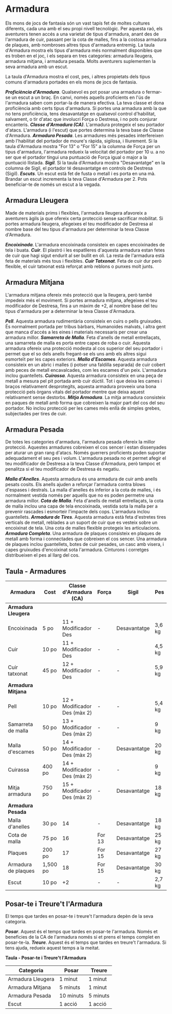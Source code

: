 # Armadura

Els mons de jocs de fantasia són un vast tapís fet de moltes cultures diferents, cada una amb el seu propi nivell tecnològic. Per aquesta raó, els aventurers tenen accés a una varietat de tipus d'armadura, anant des de l'armadura de cuir, passant per la cota de malles, fins a la costosa armadura de plaques, amb nombroses altres tipus d'armadura entremig. La taula d'Armadura mostra els tipus d'armadura més normalment disponibles que es troben en el joc, i els separa en tres categories: armadura lleugera, armadura mitjana, i armadura pesada. Molts aventurers suplementen la seva armadura amb un escut.

La taula d'Armadura mostra el cost, pes, i altres propietats dels tipus comuns d'armadura portades en els mons de jocs de fantasia.

***Proficiència d'Armadura***. Qualsevol es pot posar una armadura o fermar-se un escut a un braç. En canvi, només aquells proficients en l'ús de l'armadura saben com portar-la de manera efectiva. La teva classe et dona proficiència amb certs tipus d'armadura. Si portes una armadura amb la que no tens proficiència, tens desavantatge en qualsevol control d'habilitat, salvament, o tir d'atac que involucri Força o Destresa, i no pots conjurar encanteris.
***Classe d'Armadura (CA)***. L'armadura protegeix el seu portador d'atacs. L'armadura (i l'escut) que portes determina la teva base de Classe d'Armadura.
***Armadura Pesada***. Les armadures més pesades interfereixen amb l'habilitat del portador de moure's ràpida, sigilosa, i lliurement. Si la taula d'Armadura mostra "For 13" o "For 15" a la columna de Força per un tipus d'armadura, l'armadura redueix la velocitat del portador per 10 u. a no ser que el portador tingui una puntuació de Força igual o major a la puntuació llistada.
***Sigil***. Si la taula d'Armadura mostra "Desavantatge" en la columna de Sigil, el portador té desavantatge en controls de Destresa (Sigil).
***Escuts***. Un escut està fet de fusta o metall i es porta en una mà. Brandar un escut incrementa la teva Classe d'Armadura per 2. Pots beneficiar-te de només un escut a la vegada.


## Armadura Lleugera
Made de materials prims i flexibles, l'armadura lleugera afavoreix a aventurers àgils ja que ofereix certa protecció sense sacrificar mobilitat. Si portes armadura lleugera, afegeixes el teu modificador de Destresa al nombre base del teu tipus d'armadura per determinar la teva Classe d'Armadura.

***Encoixinada***. L'armadura encoixinada consisteix en capes encoixinades de tela i buata.
***Cuir***. El plastró i les espatlleres d'aquesta armadura estan fetes de cuir que hagi sigut endurit al ser bullit en oli. La resta de l'armadura està feta de materials més tous i flexibles.
***Cuir Tatxonat***. Feta de cuir dur però flexible, el cuir tatxonat està reforçat amb reblons o punxes molt junts.


## Armadura Mitjana
L'armadura mitjana ofereix més protecció que la lleugera, però també impedeix més el moviment. Si portes armadura mitjana, afegeixes el teu modificador de Destresa, fins a un màxim de +2, al nombre base del teu tipus d'armadura per a determinar la teva Classe d'Armadura.

***Pell***. Aquesta armadura rudimentària consisteix en cuirs o pells gruixudes. És normalment portada per tribus bàrbars, Humanoides malvats, i altra gent que manca d'accés a les eines i materials necessaris per crear una armadura millor.
***Samarreta de Malla***. Feta d'anells de metall entrellaçats, una samarreta de malla es porta entre capes de roba o cuir. Aquesta armadura ofereix una protecció modesta al cos superior del seu portador i permet que el so dels anells fregant-se els uns amb els altres sigui esmorteït per les capes exteriors.
***Malla d'Escames***. Aquesta armadura consisteix en un abric i malles (i potser una faldilla separada) de cuir cobert amb peces de metall encavalcades, com les escames d'un peix. L'armadura inclou guantellets.
***Cuirassa***. Aquesta armadura consisteix en una peça de metall a mesura pel pit portada amb cuir dúctil. Tot i que deixa les cames i braços relativament desprotegits, aquesta armadura proveeix una bona protecció pels òrgans vitals del portador mentre que deixa aquest relativament sense destorbs.
***Mitja Armadura***. La mitja armadura consisteix en paques de metall amb forma que cobreixen la major part del cos del seu portador. No inclou protecció per les cames més enllà de simples grebes, subjectades per tires de cuir.


## Armadura Pesada
De totes les categories d'armadura, l'armadura pesada ofereix la millor protecció. Aquestes armadures cobreixen el cos sencer i estan dissenyades per aturar un gran rang d'atacs. Només guerrers proficients poden suportar adequadament el seu pes i volum.
L'armadura pesada no et permet afegir el teu modificador de Destresa a la teva Classe d'Armadura, però tampoc et penalitza si el teu modificador de Destresa és negatiu.

***Malla d'Anelles***. Aquesta armadura és una armadura de cuir amb anells pesats cosits. Els anells ajuden a reforçar l'armadura contra blows d'espases i destrals. La malla d'anelles és inferior a la cota de malles, i és normalment vestida només per aquells que no es poden permetre una armadura millor.
***Cota de Malla***. Feta d'anells de metall entrellaçats, la cota de malla inclou una capa de tela encoixinada, vestida sota la malla per a prevenir rascades i esmorteir l'impacte dels cops. L'armadura inclou guantellets.
***Armadura de Tires***. Aquesta armadura està feta d'estretes tires verticals de metall, reblades a un suport de cuir que es vesteix sobre un encoixinat de tela. Una cota de malles flexible protegeix les articulacions.
***Armadura Completa***. Una armadura de plaques consisteix en plaques de metall amb forma i connectades que cobreixen el cos sencer. Una armadura de plaques inclou guantellets, botes de cuir pesades, un casc amb visera, i capes gruixudes d'encoixinat sota l'armadura. Cinturons i corretges distribueixen el pes al llarg del cos.

## **Taula - Armadures**

| Armadura            | Cost     | Classe d'Armadura (CA)          | Força | Sigil      | Pes |
|------------------|----------|---------------------------|----------|--------------|--------|
| **Armadura Lleugera**  |          |                           |          |              |        |
| Encoixinada           | 5 po     | 11 + Modificador Des         | -        | Desavantatge | 3,6 kg  |
| Cuir          | 10 po    | 11 + Modificador Des         | -        | -            | 4,5 kg |
| Cuir tatxonat  | 45 po    | 12 + Modificador Des         | -        | -            | 5,9 kg |
| **Armadura Mitjana** |          |                           |          |              |        |
| Pell             | 10 po    | 12 + Modificador Des (màx 2) | -        | -            | 5,4 kg |
| Samarreta de malla     | 50 po    | 13 + Modificador Des (màx 2) | -        | -            | 9 kg |
| Malla d'escames       | 50 po    | 14 + Modificador Des (màx 2) | -        | Desavantatge | 20 kg |
| Cuirassa      | 400 po   | 14 + Modificador Des (màx 2) | -        | -            | 9 kg |
| Mitja armadura       | 750 po   | 15 + Modificador Des (màx 2) | -        | Desavantatge | 18 kg |
| **Armadura Pesada**  |          |                           |          |              |        |
| Malla d'anelles        | 30 po    | 14                        | -        | Desavantatge | 18 kg |
| Cota de malla       | 75 po    | 16                        | For 13   | Desavantatge | 25 kg |
| Plaques           | 200 po   | 17                        | For 15   | Desavantatge | 27 kg |
| Armadura de plaques            | 1,500 po | 18                        | For 15   | Desavantatge | 30 kg |
| Escut           | 10 po    | +2                        | -        | -            | 2,7 kg  |

## Posar-te i Treure't l'Armadura
El temps que tardes en posar-te i treure't l'armadura depèn de la seva categoria.

***Posar***. Aquest és el temps que tardes en posar-te l'armadura. Només et beneficies de la CA de l'armadura només si et prens el temps complet en posar-te-la.
***Treure***. Aquest és el temps que tardes en treure't l'armadura. Si tens ajuda, redueix aquest temps a la meitat.

**Taula - Posar-te i Treure't l'Armadura**

| Categoria     | Posar        | Treure      |
|--------------|------------|-----------|
| Armadura Lleugera  | 1 minut   | 1 minut  |
| Armadura Mitjana | 5 minuts  | 1 minut  |
| Armadura Pesada  | 10 minuts | 5 minuts |
| Escut       | 1 acció   | 1 acció  |